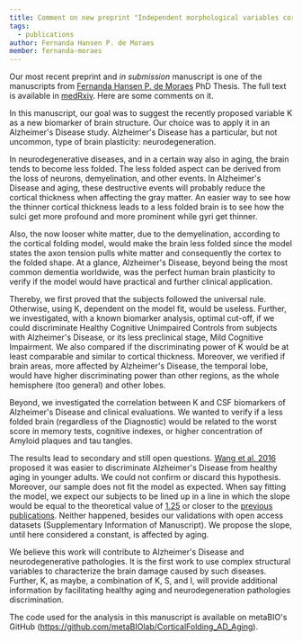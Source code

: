 ```yaml
---
title: Comment on new preprint "Independent morphological variables correlate with Aging, Mild Cognitive Impairment, and Alzheimer’s Disease"
tags:
  - publications
author: Fernanda Hansen P. de Moraes
member: fernanda-moraes
---
```


Our most recent preprint and *in submission* manuscript is one of the manuscripts from [Fernanda Hansen P. de Moraes](fernanda-moraes) PhD Thesis.
The full text is available in [medRxiv](https://www.medrxiv.org/content/10.1101/2022.01.10.22268812). Here are some comments on it.

In this manuscript, our goal was to suggest the recently proposed variable K as a new biomarker of brain structure. Our choice was to apply it in an Alzheimer's Disease study. Alzheimer's Disease has a particular, but not uncommon, type of brain plasticity: neurodegeneration.

In neurodegenerative diseases, and in a certain way also in aging, the brain tends to become less folded. The less folded aspect can be derived from the loss of neurons, demyelination, and other events. In Alzheimer's Disease and aging, these destructive events will probably reduce the cortical thickness when affecting the gray matter. An easier way to see how the thinner cortical thickness leads to a less folded brain is to see how the sulci get more profound and more prominent while gyri get thinner.

Also, the now looser white matter, due to the demyelination, according to the cortical folding model, would make the brain less folded since the model states the axon tension pulls white matter and consequently the cortex to the folded shape. At a glance, Alzheimer's Disease, beyond being the most common dementia worldwide, was the perfect human brain plasticity to verify if the model would have practical and further clinical application.

Thereby, we first proved that the subjects followed the universal rule. Otherwise, using K, dependent on the model fit, would be useless. Further, we investigated, with a known biomarker analysis, optimal cut-off, if we could discriminate Healthy Cognitive Unimpaired Controls from subjects with Alzheimer's Disease, or its less preclinical stage, Mild Cognitive Impairment. We also compared if the discriminating power of K would be at least comparable and similar to cortical thickness. Moreover, we verified if brain areas, more affected by Alzheimer's Disease, the temporal lobe, would have higher discriminating power than other regions, as the whole hemisphere (too general) and other lobes.

Beyond, we investigated the correlation between K and CSF biomarkers of Alzheimer's Disease and clinical evaluations. We wanted to verify if a less folded brain (regardless of the Diagnostic) would be related to the worst score in memory tests, cognitive indexes, or higher concentration of Amyloid plaques and tau tangles.

The results lead to secondary and still open questions. [Wang et al. 2016](https://www.pnas.org/content/113/45/12820) proposed it was easier to discriminate Alzheimer's Disease from healthy aging in younger adults. We could not confirm or discard this hypothesis. Moreover, our sample does not fit the model as expected. When say fitting the model, we expect our subjects to be lined up in a line in which the slope would be equal to the theoretical value of [1.25](https://www.science.org/doi/10.1126/science.aaa9101) or closer to the [previous publications](https://www.pnas.org/content/113/45/12820). Neither happened, besides our validations with open access datasets (Supplementary Information of Manuscript). We propose the slope, until here considered a constant, is affected by aging.

We believe this work will contribute to Alzheimer's Disease and neurodegenerative pathologies. It is the first work to use complex structural variables to characterize the brain damage caused by such diseases. Further, K, as maybe, a combination of K, S, and I, will provide additional information by facilitating healthy aging and neurodegeneration pathologies discrimination.

The code used for the analysis in this manuscript is available on metaBIO's GitHub (https://github.com/metaBIOlab/CorticalFolding_AD_Aging).
